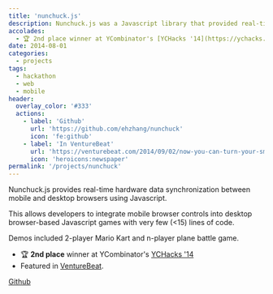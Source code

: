 ```yaml
---
title: 'nunchuck.js'
description: Nunchuck.js was a Javascript library that provided real-time hardware data synchronization between mobile and desktop browsers.
accolades:
  - 🏆 2nd place winner at YCombinator's [YCHacks '14](https://ychacks.devpost.com/)
date: 2014-08-01
categories:
  - projects
tags:
  - hackathon
  - web
  - mobile
header:
  overlay_color: '#333'
  actions:
    - label: 'Github'
      url: 'https://github.com/ehzhang/nunchuck'
      icon: 'fe:github'
    - label: 'In VentureBeat'
      url: 'https://venturebeat.com/2014/09/02/now-you-can-turn-your-smartphone-into-a-controller-for-your-web-based-video-game/'
      icon: 'heroicons:newspaper'
permalink: '/projects/nunchuck'
---
```


Nunchuck.js provides real-time hardware data synchronization between mobile and desktop browsers using Javascript.

This allows developers to integrate mobile browser controls into desktop browser-based Javascript games with very few (<15) lines of code.

Demos included 2-player Mario Kart and n-player plane battle game.

- 🏆 **2nd place** winner at YCombinator's [YCHacks '14](https://ychacks.devpost.com/)
- Featured in [VentureBeat](https://venturebeat.com/2014/09/02/now-you-can-turn-your-smartphone-into-a-controller-for-your-web-based-video-game/).

[Github](https://github.com/ehzhang/nunchuck)
